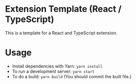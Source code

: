 # Extension Template (React / TypeScript)

This is a template for a React and TypeScript extension.

# Usage

- Install dependencies with Yarn: `yarn install`
- To run a development server: `yarn start`
- To do a build: `yarn build` (You should commit the built file.)
